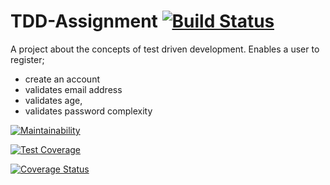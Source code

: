 # TDD-Assignment  [![Build Status](https://travis-ci.org/armstrongsouljah/tdd-assignment.svg?branch=ft-authentication)](https://travis-ci.org/armstrongsouljah/tdd-assignment)

A project about the concepts of test driven development.
Enables a user to register;
 - create an account
 - validates email address
 - validates age,
 - validates password complexity
 
[![Maintainability](https://api.codeclimate.com/v1/badges/c5296d1f5afc33cd9571/maintainability)](https://codeclimate.com/github/armstrongsouljah/tdd-assignment/maintainability)

[![Test Coverage](https://api.codeclimate.com/v1/badges/a99a88d28ad37a79dbf6/test_coverage)](https://codeclimate.com/github/codeclimate/codeclimate/test_coverage)

[![Coverage Status](https://coveralls.io/repos/github/armstrongsouljah/tdd-assignment/badge.svg?branch=ft-authentication)](https://coveralls.io/github/armstrongsouljah/tdd-assignment?branch=ft-authentication)


